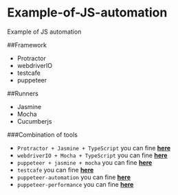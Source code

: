 # Example-of-JS-automation
Example of JS automation

##Framework 
- Protractor
- webdriverIO
- testcafe
- puppeteer

##Runners
- Jasmine
- Mocha
- Cucumberjs

###Combination of tools
- `Protractor + Jasmine + TypeScript` you can fine **[here](https://github.com/numon/Example-of-JS-automation/tree/master/protractor-jasmine-typescript)**
- `webdriverIO + Mocha + TypeScript` you can fine **[here](https://github.com/numon/Example-of-JS-automation/tree/master/wdio-mocha-typescript)**
- `puppeteer + jasmine + mocha`  you can fine **[here](https://github.com/numon/Example-of-JS-automation/tree/master/puppeteer-automation)**
- `testcafe`  you can fine **[here](https://github.com/numon/Example-of-JS-automation/tree/master/testcafe)**
- `puppeteer-automation`  you can fine **[here](https://github.com/numon/Example-of-JS-automation/tree/master/puppeteer-automation)**
- `puppeteer-performance`  you can fine **[here](https://github.com/numon/Example-of-JS-automation/tree/master/puppeteer-performance)**
